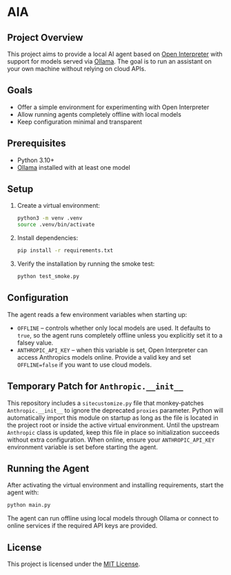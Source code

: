 # AIA

## Project Overview
This project aims to provide a local AI agent based on [Open Interpreter](https://github.com/OpenInterpreter/open-interpreter) with support for models served via [Ollama](https://ollama.ai/). The goal is to run an assistant on your own machine without relying on cloud APIs.

## Goals
- Offer a simple environment for experimenting with Open Interpreter
- Allow running agents completely offline with local models
- Keep configuration minimal and transparent

## Prerequisites
- Python 3.10+
- [Ollama](https://ollama.ai/) installed with at least one model

## Setup
1. Create a virtual environment:
   ```bash
   python3 -m venv .venv
   source .venv/bin/activate
   ```
2. Install dependencies:
   ```bash
   pip install -r requirements.txt
   ```
3. Verify the installation by running the smoke test:
   ```bash
   python test_smoke.py
   ```

## Configuration
The agent reads a few environment variables when starting up:

- `OFFLINE` – controls whether only local models are used. It defaults to
  `true`, so the agent runs completely offline unless you explicitly set it to a
  falsey value.
- `ANTHROPIC_API_KEY` – when this variable is set, Open Interpreter can access
  Anthropics models online. Provide a valid key and set `OFFLINE=false` if you
  want to use cloud models.

## Temporary Patch for `Anthropic.__init__`
This repository includes a `sitecustomize.py` file that monkey‑patches
`Anthropic.__init__` to ignore the deprecated `proxies` parameter. Python will
automatically import this module on startup as long as the file is located in the
project root or inside the active virtual environment. Until the upstream
`Anthropic` class is updated, keep this file in place so initialization succeeds
without extra configuration. When online, ensure your `ANTHROPIC_API_KEY`
environment variable is set before starting the agent.

## Running the Agent
After activating the virtual environment and installing requirements, start the agent with:
```bash
python main.py
```
The agent can run offline using local models through Ollama or connect to online services if the required API keys are provided.

## License
This project is licensed under the [MIT License](LICENSE).
